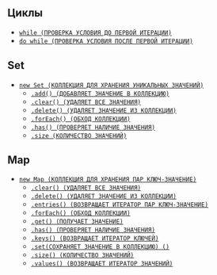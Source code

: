 <style>
  * {
    user-select: none;
  }
</style>

## Циклы

- [`while (ПРОВЕРКА УСЛОВИЯ ДО ПЕРВОЙ ИТЕРАЦИИ)`](./JS/ЦИКЛЫ/while.md)
- [`do while (ПРОВЕРКА УСЛОВИЯ ПОСЛЕ ПЕРВОЙ ИТЕРАЦИИ)`](<./JS/ЦИКЛЫ/do while.md>)

## Set

- [`new Set (КОЛЛЕКЦИЯ ДЛЯ ХРАНЕНИЯ УНИКАЛЬНЫХ ЗНАЧЕНИЙ)`](<./JS/SET/new Set().md>)
  - [`.add() (ДОБАВЛЯЕТ ЗНАЧЕНИЕ В КОЛЛЕКЦИЮ)`](<./JS/SET/add().md>)
  - [`.clear() (УДАЛЯЕТ ВСЕ ЗНАЧЕНИЯ)`](<./JS/SET/clear().md>)
  - [`.delete() (УДАЛЯЕТ ЗНАЧЕНИЕ ИЗ КОЛЛЕКЦИИ)`](<./JS/SET/delete().md>)
  - [`.forEach() (ОБХОД КОЛЛЕКЦИИ)`](<./JS/SET/forEach().md>)
  - [`.has() (ПРОВЕРЯЕТ НАЛИЧИЕ ЗНАЧЕНИЯ)`](<./JS/SET/has().md>)
  - [`.size (КОЛИЧЕСТВО ЗНАЧЕНИЙ)`](./JS/SET/size.md)

## Map

- [`new Map (КОЛЛЕКЦИЯ ДЛЯ ХРАНЕНИЯ ПАР КЛЮЧ-ЗНАЧЕНИЕ)`](<./JS/MAP/new Map().md>)
  - [`.clear() (УДАЛЯЕТ ВСЕ ЗНАЧЕНИЯ)`](<./JS/MAP/clear().md>)
  - [`.delete() (УДАЛЯЕТ ЗНАЧЕНИЕ ИЗ КОЛЛЕКЦИИ)`](<./JS/MAP/delete().md>)
  - [`.entries() (ВОЗВРАЩАЕТ ИТЕРАТОР ПАР КЛЮЧ-ЗНАЧЕНИЕ)`](<./JS/MAP/entries().md>)
  - [`.forEach() (ОБХОД КОЛЛЕКЦИИ)`](<./JS/MAP/forEach().md>)
  - [`.get() (ПОЛУЧАЕТ ЗНАЧЕНИЕ)`](<./JS/MAP/get().md>)
  - [`.has() (ПРОВЕРЯЕТ НАЛИЧИЕ ЗНАЧЕНИЯ)`](<./JS/MAP/has().md>)
  - [`.keys() (ВОЗВРАЩАЕТ ИТЕРАТОР КЛЮЧЕЙ)`](<./JS/MAP/keys().md>)
  - [`.set(СОХРАНЯЕТ ЗНАЧЕНИЕ В КОЛЛЕКЦИЮ) ()`](<./JS/MAP/set().md>)
  - [`.size() (КОЛИЧЕСТВО ЗНАЧЕНИЙ)`](./JS/MAP/size.md)
  - [`.values() (ВОЗВРАЩАЕТ ИТЕРАТОР ЗНАЧЕНИЙ)`](<./JS/MAP/values().md>)
